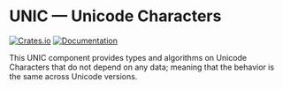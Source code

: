 # UNIC — Unicode Characters

[![Crates.io](https://img.shields.io/crates/v/unic-utils.svg)](https://crates.io/crates/unic-utils)
[![Documentation](https://docs.rs/unic-utils/badge.svg)](https://docs.rs/unic-utils/)

This UNIC component provides types and algorithms on Unicode Characters that do
not depend on any data; meaning that the behavior is the same across Unicode
versions.
